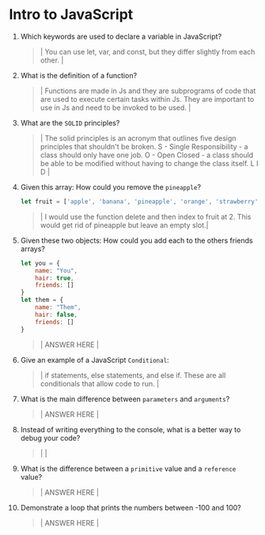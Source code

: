 # Intro to JavaScript
01. Which keywords are used to declare a variable in JavaScript?

    > | You can use let, var, and const, but they differ slightly from each other. |

02. What is the definition of a function?

    > | Functions are made in Js and they are subprograms of code that are used to execute certain tasks within
    Js. They are important to use in Js and need to be invoked to be used. |

03. What are the `SOLID` principles?

    > | The solid principles is an acronym that outlines five design principles that shouldn't be broken. 
    S - Single Responsibility - a class should only have one job.
    O - Open Closed - a class should be able to be modified without having to change the class itself.
    L 
    I
    D
    |

04. Given this array: How could you remove the `pineapple`?

    ```js
    let fruit = ['apple', 'banana', 'pineapple', 'orange', 'strawberry']
    ```

    > |  I would use the function delete and then index to fruit at 2. This would get rid of pineapple but leave
    an empty slot.|

05. Given these two objects: How could you add each to the others friends arrays?

    ```js
    let you = {
        name: "You",
        hair: true,
        friends: []
    }
    let them = {
        name: "Them",
        hair: false,
        friends: []
    }
    ```

    > | ANSWER HERE |

06. Give an example of a JavaScript `Conditional`:

    > | if statements, else statements, and else if. These are all conditionals that allow code to run. |

07. What is the main difference between `parameters` and `arguments`?

    > | ANSWER HERE |

08. Instead of writing everything to the console, what is a better way to debug your code?

    > |  |

09. What is the difference between a `primitive` value and a `reference` value?

    > | ANSWER HERE |

10. Demonstrate a loop that prints the numbers between -100 and 100?

    > | ANSWER HERE |
